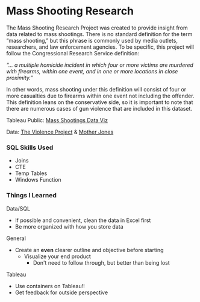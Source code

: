 # Mass Shooting Research

The Mass Shooting Research Project was created to provide insight from data related to mass shootings. There is no standard definition for the term “mass shooting,” but this phrase is commonly used by media outlets, researchers, and law enforcement agencies. To be specific, this project will follow the Congressional Research Service definition: 

*“... a multiple homicide incident in which four or more victims are murdered with firearms, within one event, and in one or more locations in close proximity.”*

In other words, mass shooting under this definition will consist of four or more casualties due to firearms within one event not including the offender. This definition leans on the conservative side, so it is important to note that there are numerous cases of gun violence that are included in this dataset. 


Tableau Public: [Mass Shootings Data Viz](https://public.tableau.com/views/Mass_Shootings/Dashboard3?:language=en-US&publish=yes&:display_count=n&:origin=viz_share_link)

Data: [The Violence Project](https://www.theviolenceproject.org/) & [Mother Jones](https://www.motherjones.com/politics/2012/12/mass-shootings-mother-jones-full-data/)

### SQL Skills Used
* Joins 
* CTE
* Temp Tables
* Windows Function


### Things I Learned

Data/SQL
* If possible and convenient, clean the data in Excel first
* Be more organized with how you store data 

General
* Create an **even** clearer outline and objective before starting
    *  Visualize your end product 
       * Don't need to follow through, but better than being lost  

Tableau
*  Use containers on Tableau!!
*  Get feedback for outside perspective
